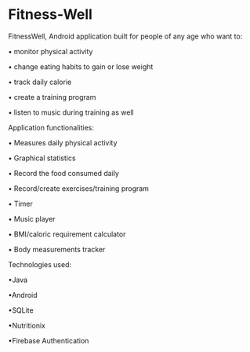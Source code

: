 # Fitness-Well
FitnessWell, Android application built
for people of any age who want to:

• monitor physical activity

• change eating habits to gain or lose weight

• track daily calorie 

• create a training program

• listen to music during training as well


Application functionalities:

• Measures daily physical activity

• Graphical statistics

• Record the food consumed daily

• Record/create exercises/training program

• Timer

• Music player

• BMI/caloric requirement calculator

• Body measurements tracker

Technologies used:

•Java

•Android

•SQLite

•Nutritionix

•Firebase Authentication
